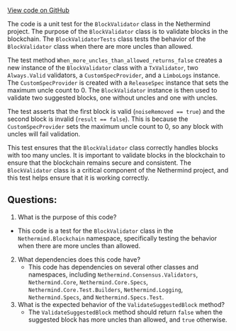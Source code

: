 [View code on GitHub](https://github.com/NethermindEth/nethermind/src/Nethermind/Nethermind.Blockchain.Test/Validators/BlockValidatorTests.cs)

The code is a unit test for the `BlockValidator` class in the Nethermind project. The purpose of the `BlockValidator` class is to validate blocks in the blockchain. The `BlockValidatorTests` class tests the behavior of the `BlockValidator` class when there are more uncles than allowed.

The test method `When_more_uncles_than_allowed_returns_false` creates a new instance of the `BlockValidator` class with a `TxValidator`, two `Always.Valid` validators, a `CustomSpecProvider`, and a `LimboLogs` instance. The `CustomSpecProvider` is created with a `ReleaseSpec` instance that sets the maximum uncle count to 0. The `BlockValidator` instance is then used to validate two suggested blocks, one without uncles and one with uncles.

The test asserts that the first block is valid (`noiseRemoved == true`) and the second block is invalid (`result == false`). This is because the `CustomSpecProvider` sets the maximum uncle count to 0, so any block with uncles will fail validation.

This test ensures that the `BlockValidator` class correctly handles blocks with too many uncles. It is important to validate blocks in the blockchain to ensure that the blockchain remains secure and consistent. The `BlockValidator` class is a critical component of the Nethermind project, and this test helps ensure that it is working correctly.
## Questions: 
 1. What is the purpose of this code?
   - This code is a test for the `BlockValidator` class in the `Nethermind.Blockchain` namespace, specifically testing the behavior when there are more uncles than allowed.
2. What dependencies does this code have?
   - This code has dependencies on several other classes and namespaces, including `Nethermind.Consensus.Validators`, `Nethermind.Core`, `Nethermind.Core.Specs`, `Nethermind.Core.Test.Builders`, `Nethermind.Logging`, `Nethermind.Specs`, and `Nethermind.Specs.Test`.
3. What is the expected behavior of the `ValidateSuggestedBlock` method?
   - The `ValidateSuggestedBlock` method should return `false` when the suggested block has more uncles than allowed, and `true` otherwise.